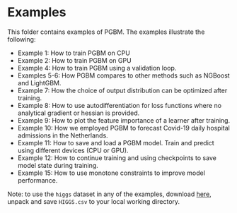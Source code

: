 # Examples #

This folder contains examples of PGBM. The examples illustrate the following:
* Example 1: How to train PGBM on CPU
* Example 2: How to train PGBM on GPU
* Example 4: How to train PGBM using a validation loop.
* Examples 5-6: How PGBM compares to other methods such as NGBoost and LightGBM.
* Example 7: How the choice of output distribution can be optimized after training.
* Example 8: How to use autodifferentiation for loss functions where no analytical gradient or hessian is provided.
* Example 9: How to plot the feature importance of a learner after training.
* Example 10: How we employed PGBM to forecast Covid-19 daily hospital admissions in the Netherlands.
* Example 11: How to save and load a PGBM model. Train and predict using different devices (CPU or GPU).
* Example 12: How to continue training and using checkpoints to save model state during training.
* Example 15: How to use monotone constraints to improve model performance.

Note: to use the `higgs` dataset in any of the examples, download [here](https://archive.ics.uci.edu/ml/datasets/HIGGS), unpack and save `HIGGS.csv` to your local working directory.